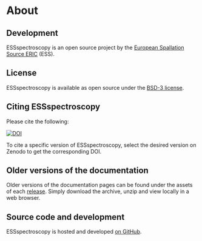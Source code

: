 # About

## Development

ESSspectroscopy is an open source project by the [European Spallation Source ERIC](https://ess.eu/) (ESS).

## License

ESSspectroscopy is available as open source under the [BSD-3 license](https://opensource.org/license/BSD-3-Clause).

## Citing ESSspectroscopy

Please cite the following:

[![DOI](https://zenodo.org/badge/DOI/10.5281/zenodo.14943875.svg)](https://zenodo.org/doi/10.5281/zenodo.14943875)

To cite a specific version of ESSspectroscopy, select the desired version on Zenodo to get the corresponding DOI.

## Older versions of the documentation

Older versions of the documentation pages can be found under the assets of each [release](https://github.com/scipp/essspectroscopy/releases).
Simply download the archive, unzip and view locally in a web browser.

## Source code and development

ESSspectroscopy is hosted and developed [on GitHub](https://github.com/scipp/essspectroscopy).
